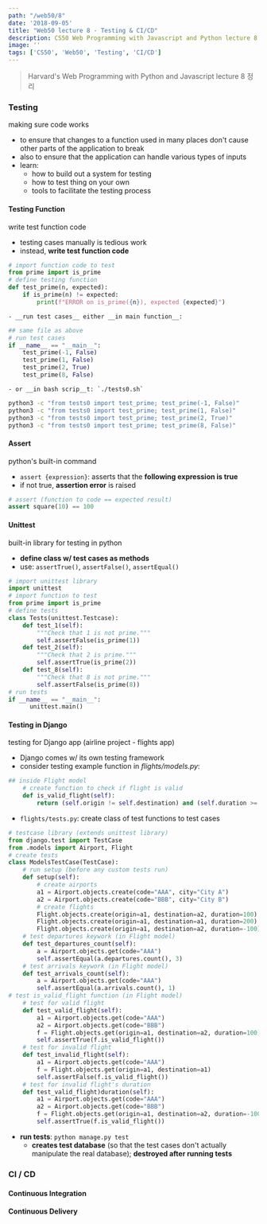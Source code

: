 ```yaml
---
path: "/web50/8"
date: '2018-09-05'
title: "Web50 lecture 8 - Testing & CI/CD"
description: CS50 Web Programming with Javascript and Python lecture 8 정리
image: ''
tags: ['CS50', 'Web50', 'Testing', 'CI/CD']
---
```

> Harvard's Web Programming with Python and Javascript lecture 8 정리

### Testing
making sure code works
- to ensure that changes to a function used in many places don't cause other parts of the application to break
- also to ensure that the application can handle various types of inputs
- learn:
    - how to build out a system for testing
    - how to test thing on your own
    - tools to facilitate the testing process

#### Testing Function
write test function code
- testing cases manually is tedious work
- instead, __write test function code__
```python
# import function code to test
from prime import is_prime
# define testing function
def test_prime(n, expected):
    if is_prime(n) != expected:
        print(f"ERROR on is_prime({n}), expected {expected}")
```
    - __run test cases__ either __in main function__:
```python
## same file as above
# run test cases 
if __name__ == "__main__":
    test_prime(-1, False)
    test_prime(1, False)
    test_prime(2, True)
    test_prime(8, False)
```
    - or __in bash scrip__t: `./tests0.sh`
```bash
python3 -c "from tests0 import test_prime; test_prime(-1, False)"
python3 -c "from tests0 import test_prime; test_prime(1, False)"
python3 -c "from tests0 import test_prime; test_prime(2, True)"
python3 -c "from tests0 import test_prime; test_prime(8, False)"
```

#### Assert
python's built-in command
- `assert {expression}`: asserts that the __following expression is true__
- if not true, __assertion error__ is raised
```python
# assert (function to code == expected result)
assert square(10) == 100
```

#### Unittest
built-in library for testing in python
- __define class w/ test cases as methods__
- use: `assertTrue()`, `assertFalse()`, `assertEqual()`
```python
# import unittest library
import unittest
# import function to test
from prime import is_prime
# define tests
class Tests(unittest.Testcase):
    def test_1(self):
        """Check that 1 is not prime."""
        self.assertFalse(is_prime(1))
    def test_2(self):
        """Check that 2 is prime."""
        self.assertTrue(is_prime(2))
    def test_8(self):
        """Check that 8 is not prime."""
        self.assertFalse(is_prime(8))
# run tests
if __name__ == "__main__":
      unittest.main()
```

#### Testing in Django
testing for Django app (airline project - flights app)
- Django comes w/ its own testing framework
- consider testing example function in _flights/models.py_:
```python
## inside Flight model
    # create function to check if flight is valid
    def is_valid_flight(self):
        return (self.origin != self.destination) and (self.duration >= 0)
```
- `flights/tests.py`: create class of test functions to test cases
```python
# testcase library (extends unittest library)
from django.test import TestCase
from .models import Airport, Flight
# create tests
class ModelsTestCase(TestCase):
    # run setup (before any custom tests run)
    def setup(self):
        # create airports
        a1 = Airport.objects.create(code="AAA", city="City A")
        a2 = Airport.objects.create(code="BBB", city="City B")
        # create flights
        Flight.objects.create(origin=a1, destination=a2, duration=100)
        Flight.objects.create(origin=a1, destination=a1, duration=200)
        Flight.objects.create(origin=a1, destination=a2, duration=-100)
    # test departures keywork (in Flight model)
    def test_departures_count(self):
        a = Airport.objects.get(code="AAA")
        self.assertEqual(a.departures.count(), 3)
    # test arrivals keywork (in Flight model)
    def test_arrivals_count(self):
        a = Airport.objects.get(code="AAA")
        self.assertEqual(a.arrivals.count(), 1)
# test is_valid_flight function (in Flight model)
    # test for valid flight
    def test_valid_flight(self):
        a1 = Airport.objects.get(code="AAA")
        a2 = Airport.objects.get(code="BBB")
        f = Flight.objects.get(origin=a1, destination=a2, duration=100)
        self.assertTrue(f.is_valid_flight())
    # test for invalid flight
    def test_invalid_flight(self):
        a1 = Airport.objects.get(code="AAA")
        f = Flight.objects.get(origin=a1, destination=a1)
        self.assertFalse(f.is_valid_flight())
    # test for invalid flight's duration
    def test_valid_flight)duration(self):
        a1 = Airport.objects.get(code="AAA")
        a2 = Airport.objects.get(code="BBB")
        f = Flight.objects.get(origin=a1, destination=a2, duration=-100)
        self.assertTrue(f.is_valid_flight())
```
- __run tests__: `python manage.py test`
    - __creates test database__ (so that the test cases don't actually manipulate the real database); __destroyed after running tests__

### CI / CD

#### Continuous Integration


#### Continuous Delivery
